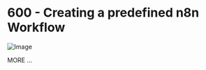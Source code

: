 # 600 - Creating a predefined n8n Workflow

![Image](https://github.com/user-attachments/assets/b49627f4-aa28-424e-9eb1-528a106154d4)

MORE ...
